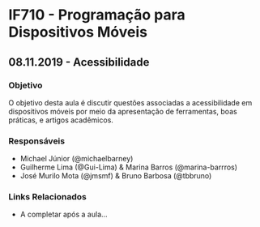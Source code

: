 # IF710 - Programação para Dispositivos Móveis

## 08.11.2019 - Acessibilidade

### Objetivo

O objetivo desta aula é discutir questões associadas a acessibilidade em dispositivos móveis por meio da apresentação de ferramentas, boas práticas, e artigos acadêmicos. 

### Responsáveis

- Michael Júnior (@michaelbarney)
- Guilherme Lima (@Gui-Lima) & Marina Barros (@marina-barrros)
- José Murilo Mota (@jmsmf) & Bruno Barbosa (@tbbruno)

### Links Relacionados

- A completar após a aula...
